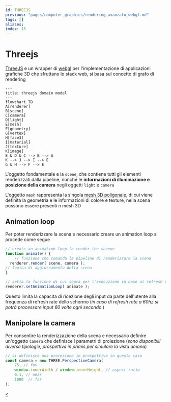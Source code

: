 ```yaml
---
id: THREEJS
previous: "pages/computer_graphics/rendering_avanzato_webgl.md"
tags: []
aliases:
index: 15
---
```


# Threejs

[ThreeJS](https://threejs.org/) e un wrapper di [webgl](pages/computer_graphics/webgl.md) per l'implementazione di applicazioni grafiche 3D che sfruttano lo stack web, si basa sul concetto di grafo di rendering

```mermaid
---
title: threejs domain model
---
flowchart TD
A[renderer]
B[scene]
C[camera]
D[light]
E[mesh]
F[geometry]
G[vertex]
H[face3]
I[material]
J[texture]
K[image]
E & D & C --> B --> A
K --> J --> I --> E
G & H --> F --> E
```

L'oggetto fondamentale e la `scene`, che contiene tutti gli elementi renderizzati dalla pipeline, nonché le **informazioni di illuminazione e posizione della camera** negli oggetti `light` e `camera`

L'oggetto `mesh` rappresenta la singola [mesh 3D poligonale](pages/computer_graphics/mesh_poligonali.md), di cui viene definita la geometria e le informazioni di colore e texture, nella scena possono essere presenti $n$ mesh 3D

## Animation loop

Per poter renderizzare la scena e necessario creare un animation loop si procede come segue

```javascript
// create an animation loop to render the sceene
function animate() {
	// funzione che comanda la pipeline di renderizzare la scena
  renderer.render( scene, camera );
// logica di aggiornamento della scena
}

// setta la funzione di cui sopra per l'esecuzione in base al refresh rate dello schermo
renderer.setAnimationLoop( animate );
```

Questo limita la capacita di ricezione degli input da parte dell'utente alla frequenza di refresh rate dello schermo (*in caso di refresh rate a $60hz$ si potrà processare input 60 volte ogni secondo* )

## Manipolare la camera

Per consentire la renderizzazione della scena e necessario definire un'oggetto `Camera` che definisce i parametri di proiezione (*sono disponibili diverse tipologie, prospettiva in primis per simulare la vista umana*)

```javascript
// si definisce una proiezione in prospettiva in questo caso
const camera = new THREE.PerspectiveCamera(
	75, // fov
	window.innerWidth / window.innerHeight, // aspect ratio
	0.1, // near
	1000  // far
);
```
[<](pages/computer_graphics/rendering_avanzato_webgl.md)
